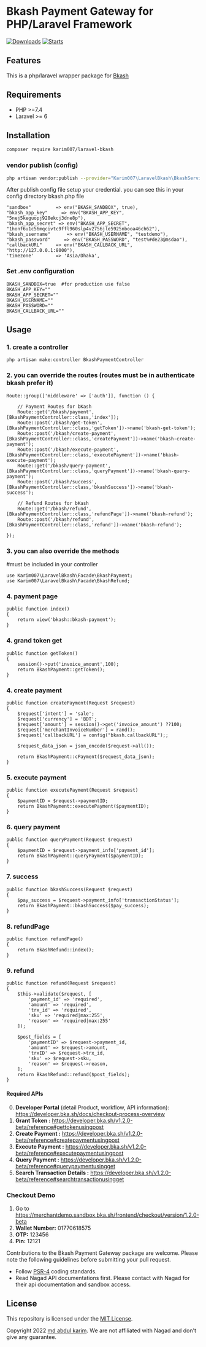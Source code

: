 # Bkash Payment Gateway for PHP/Laravel Framework

[![Downloads](https://img.shields.io/packagist/dt/karim007/laravel-bkash)](https://packagist.org/packages/karim007/laravel-bkash)
[![Starts](https://img.shields.io/packagist/stars/karim007/laravel-bkash)](https://packagist.org/packages/karim007/laravel-bkash)

## Features

This is a php/laravel wrapper package for [Bkash](https://developer.bka.sh/)

## Requirements

- PHP >=7.4
- Laravel >= 6


## Installation

```bash
composer require karim007/laravel-bkash
```

### vendor publish (config)

```bash
php artisan vendor:publish --provider="Karim007\LaravelBkash\BkashServiceProvider"
```

After publish config file setup your credential. you can see this in your config directory bkash.php file

```
"sandbox"         => env("BKASH_SANDBOX", true),
"bkash_app_key"     => env("BKASH_APP_KEY", "5nej5keguopj928ekcj3dne8p"),
"bkash_app_secret" => env("BKASH_APP_SECRET", "1honf6u1c56mqcivtc9ffl960slp4v2756jle5925nbooa46ch62"),
"bkash_username"      => env("BKASH_USERNAME", "testdemo"),
"bkash_password"     => env("BKASH_PASSWORD", "test%#de23@msdao"),
"callbackURL"     => env("BKASH_CALLBACK_URL", "http://127.0.0.1:8000"),
'timezone'        => 'Asia/Dhaka', 
```

### Set .env configuration

```
BKASH_SANDBOX=true  #for production use false
BKASH_APP_KEY=""
BKASH_APP_SECRET=""
BKASH_USERNAME=""
BKASH_PASSWORD=""
BKASH_CALLBACK_URL=""
```

## Usage
### 1. create a controller
```
php artisan make:controller BkashPaymentController
```

### 2. you can override the routes (routes must be in authenticate bkash prefer it)
```
Route::group(['middleware' => ['auth']], function () {

    // Payment Routes for bKash
    Route::get('/bkash/payment', [BkashPaymentController::class,'index']);
    Route::post('/bkash/get-token', [BkashPaymentController::class,'getToken'])->name('bkash-get-token');
    Route::post('/bkash/create-payment', [BkashPaymentController::class,'createPayment'])->name('bkash-create-payment');
    Route::post('/bkash/execute-payment', [BkashPaymentController::class,'executePayment'])->name('bkash-execute-payment');
    Route::get('/bkash/query-payment', [BkashPaymentController::class,'queryPayment'])->name('bkash-query-payment');
    Route::post('/bkash/success', [BkashPaymentController::class,'bkashSuccess'])->name('bkash-success');

    // Refund Routes for bKash
    Route::get('/bkash/refund', [BkashPaymentController::class,'refundPage'])->name('bkash-refund');
    Route::post('/bkash/refund', [BkashPaymentController::class,'refund'])->name('bkash-refund');

});
```

### 3. you can also override the methods

#must be included in your controller
```
use Karim007\LaravelBkash\Facade\BkashPayment;
use Karim007\LaravelBkash\Facade\BkashRefund;
```

### 4. payment page
```
public function index()
{
    return view('bkash::bkash-payment');
}
```

### 4. grand token get
```
public function getToken()
{
    session()->put('invoice_amount',100);
    return BkashPayment::getToken();
}
```


### 4. create payment

```
public function createPayment(Request $request)
{
    $request['intent'] = 'sale';
    $request['currency'] = 'BDT';
    $request['amount'] = session()->get('invoice_amount') ??100;
    $request['merchantInvoiceNumber'] = rand();
    $request['callbackURL'] = config("bkash.callbackURL");;

    $request_data_json = json_encode($request->all());

    return BkashPayment::cPayment($request_data_json);
}
```

### 5. execute payment

```
public function executePayment(Request $request)
{
    $paymentID = $request->paymentID;
    return BkashPayment::executePayment($paymentID);
}

```

### 6. query payment

```
public function queryPayment(Request $request)
{
    $paymentID = $request->payment_info['payment_id'];
    return BkashPayment::queryPayment($paymentID);
}

```

### 7. success

```
public function bkashSuccess(Request $request)
{
    $pay_success = $request->payment_info['transactionStatus'];
    return BkashPayment::bkashSuccess($pay_success);
}

```

### 8. refundPage

```
public function refundPage()
{
    return BkashRefund::index();
}

```

### 9. refund

```
public function refund(Request $request)
{
    $this->validate($request, [
        'payment_id' => 'required',
        'amount' => 'required',
        'trx_id' => 'required',
        'sku' => 'required|max:255',
        'reason' => 'required|max:255'
    ]);

    $post_fields = [
        'paymentID' => $request->payment_id,
        'amount' => $request->amount,
        'trxID' => $request->trx_id,
        'sku' => $request->sku,
        'reason' => $request->reason,
    ];
    return BkashRefund::refund($post_fields);
}

```

#### Required APIs
0. **Developer Portal** (detail Product, workflow, API information): https://developer.bka.sh/docs/checkout-process-overview
1. **Grant Token :** https://developer.bka.sh/v1.2.0-beta/reference#gettokenusingpost
2. **Create Payment :** https://developer.bka.sh/v1.2.0-beta/reference#createpaymentusingpost
3. **Execute Payment :** https://developer.bka.sh/v1.2.0-beta/reference#executepaymentusingpost
4. **Query Payment :** https://developer.bka.sh/v1.2.0-beta/reference#querypaymentusingget
5. **Search Transaction Details :** https://developer.bka.sh/v1.2.0-beta/reference#searchtransactionusingget

### Checkout Demo
1. Go to https://merchantdemo.sandbox.bka.sh/frontend/checkout/version/1.2.0-beta
2. **Wallet Number:** 01770618575
3. **OTP:** 123456
4. **Pin:** 12121

Contributions to the Bkash Payment Gateway package are welcome. Please note the following guidelines before submitting your pull
request.

- Follow [PSR-4](http://www.php-fig.org/psr/psr-4/) coding standards.
- Read Nagad API documentations first. Please contact with Nagad for their api documentation and sandbox access.

## License

This repository is licensed under the [MIT License](http://opensource.org/licenses/MIT).

Copyright 2022 [md abdul karim](https://github.com/karim-007). We are not affiliated with Nagad and don't give any guarantee. 

